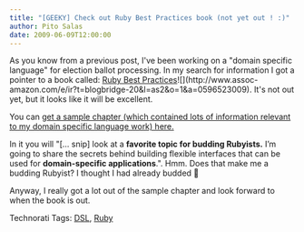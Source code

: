 ```yaml
---
title: "[GEEKY] Check out Ruby Best Practices book (not yet out ! :)"
author: Pito Salas
date: 2009-06-09T12:00:00
---
```




As you know from a previous post, I've been working on a "domain specific
language" for election ballot processing. In my search for information I got a
pointer to a book called: [Ruby Best
Practices](<http://www.amazon.com/gp/product/0596523009?ie=UTF8&tag=blogbridge-20&linkCode=as2&camp=1789&creative=9325&creativeASIN=0596523009>)![](http://www.assoc-
amazon.com/e/ir?t=blogbridge-20&l=as2&o=1&a=0596523009). It's not out yet, but
it looks like it will be excellent.

You can [get a sample chapter (which contained lots of information relevant to
my domain specific language work)
here.](<http://cachefly.oreilly.com/catalogs/Mastering_the_Dynamic_Toolkit.pdf>)

In it you will "[… snip] look at a **favorite topic for budding Rubyists.**
I’m going to share the secrets behind building flexible interfaces that can be
used for **domain-specific applications**.". Hmm. Does that make me a budding
Rubyist? I thought I had already budded 🙂

Anyway, I really got a lot out of the sample chapter and look forward to when
the book is out.

Technorati Tags: [DSL](<http://technorati.com/tag/DSL>),
[Ruby](<http://technorati.com/tag/Ruby>)


